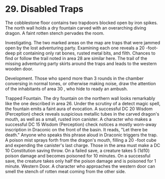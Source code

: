 # 29. Disabled Traps

The cobblestone floor contains two trapdoors blocked open by iron spikes. The north wall holds a dry fountain carved with an overarching diving dragon. A faint rotten stench pervades the room.

Investigating. The two marked areas on the map are traps that were jammed open by the lost adventuring party. Examining each one reveals a 20 -foot-deep pit containing only rat bones, rusted metal bits, and filth.
Chances to find or follow the trail noted in area 28 are similar here. The trail of the missing adventuring party skirts around the traps and leads to the western wooden door.

Development. Those who spend more than 3 rounds in the chamber conversing in normal tones, or otherwise making noise, draw the attention of the inhabitants of area 30 , who hide to ready an ambush.

Trapped Fountain. The dry fountain on the northern wall looks remarkably like the one described in area 26. Under the scrutiny of a detect magic spell, the fountain emits a faint aura of evocation. A successful DC 20 Wisdom (Perception) check reveals suspicious metallic tubes in the carved dragon's mouth, as well as a small, rusted iron canister. A character who makes a successful DC 15 Wisdom (Perception) check notices a mostly worn-away inscription in Draconic on the front of the basin. It reads, "Let there be death."
Anyone who speaks this phrase aloud in Draconic triggers the trap. A poison mist sprays forth from the dragon's mouth, filling a 20 -foot cube and expending the canister's last charge. Those in the area must make a DC 10 Constitution saving throw. On a failed save, a creature takes 5 (1d10) poison damage and becomes poisoned for 10 minutes. On a successful save, the creature takes only half the poison damage and is poisoned for 1 minute.
Western Door. A character who approaches the western door can smell the stench of rotten meat coming from the other side.